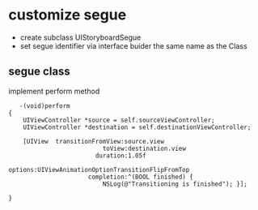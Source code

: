customize segue 
==============================
- create subclass UIStoryboardSegue
- set segue identifier via interface buider the same name as the Class

segue class
--------------------
implement perform method
    
       -(void)perform
    {
        UIViewController *source = self.sourceViewController;
        UIViewController *destination = self.destinationViewController;
        
        [UIView  transitionFromView:source.view
                              toView:destination.view
                            duration:1.05f
                             options:UIViewAnimationOptionTransitionFlipFromTop
                          completion:^(BOOL finished) {
                              NSLog(@"Transitioning is finished"); }];
 
    }
 
